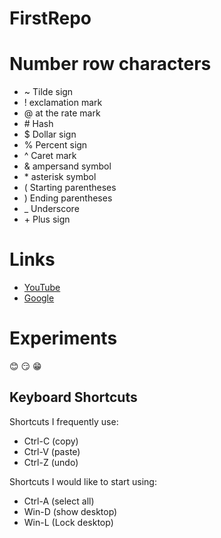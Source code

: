 # FirstRepo
# Number row characters 
* ~  Tilde sign  
* !  exclamation mark  
* @  at the rate mark  
* \#  Hash  
* $  Dollar sign  
* %  Percent sign  
* ^  Caret mark  
* &  ampersand symbol  
* \*  asterisk symbol  
* \(  Starting parentheses   
* \)  Ending parentheses  
* _  Underscore  
* \+  Plus sign

# Links  
* [ YouTube ](https://www.youtube.com/)
* [Google](https://www.google.com/)

# Experiments  
:blush: :smirk: :grin:

## Keyboard Shortcuts
Shortcuts I frequently use: 
- Ctrl-C (copy)
- Ctrl-V (paste)
- Ctrl-Z (undo)

Shortcuts I would like to start using: 
- Ctrl-A (select all)
- Win-D (show desktop)
- Win-L (Lock desktop)
